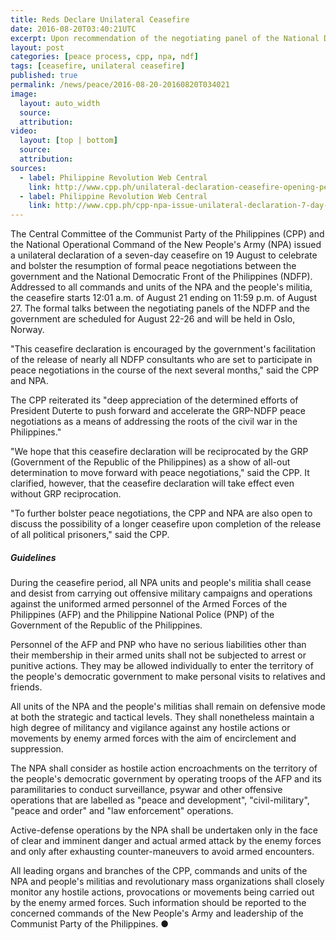 ```yaml
---
title: Reds Declare Unilateral Ceasefire
date: 2016-08-20T03:40:21UTC
excerpt: Upon recommendation of the negotiating panel of the National Democratic Front of the Philippines, the Central Committee of the Communist Party of the Philippines and the National Operational Command of the New People's Army on 19 August unilaterally declared a seven-day ceasefire starting 12:01 a.m. 21 August 2016.
layout: post
categories: [peace process, cpp, npa, ndf]
tags: [ceasefire, unilateral ceasefire]
published: true
permalink: /news/peace/2016-08-20-20160820T034021
image:
  layout: auto_width
  source: 
  attribution: 
video:
  layout: [top | bottom]
  source: 
  attribution: 
sources:
  - label: Philippine Revolution Web Central
    link: http://www.cpp.ph/unilateral-declaration-ceasefire-opening-peace-talks/
  - label: Philippine Revolution Web Central
    link: http://www.cpp.ph/cpp-npa-issue-unilateral-declaration-7-day-ceasefire/
---
```


The Central Committee of the Communist Party of the Philippines (CPP) and the National Operational Command of the New People's Army (NPA) issued a unilateral declaration of a seven-day ceasefire on 19 August to celebrate and bolster the resumption of formal peace negotiations between the government and the National Democratic Front of the Philippines (NDFP).
Addressed to all commands and units of the NPA and the people's militia, the ceasefire starts 12:01 a.m. of August 21 ending on 11:59 p.m. of August 27.
The formal talks between the negotiating panels of the NDFP and the government are scheduled for August 22-26 and will be held in Oslo, Norway.

"This ceasefire declaration is encouraged by the government's facilitation of the release of nearly all NDFP consultants who are set to participate in peace negotiations in the course of the next several months," said the CPP and NPA.

The CPP reiterated its "deep appreciation of the determined efforts of President Duterte to push forward and accelerate the GRP-NDFP peace negotiations as a means of addressing the roots of the civil war in the Philippines."

"We hope that this ceasefire declaration will be reciprocated by the GRP (Government of the Republic of the Philippines) as a show of all-out determination to move forward with peace negotiations," said the CPP.
It clarified, however, that the ceasefire declaration will take effect even without GRP reciprocation.

"To further bolster peace negotiations, the CPP and NPA are also open to discuss the possibility of a longer ceasefire upon completion of the release of all political prisoners," said the CPP.

##### Guidelines

During the ceasefire period, all NPA units and people's militia shall cease and desist from carrying out offensive military campaigns and operations against the uniformed armed personnel of the Armed Forces of the Philippines (AFP) and the Philippine National Police (PNP) of the Government of the Republic of the Philippines.

Personnel of the AFP and PNP who have no serious liabilities other than their membership in their armed units shall not be subjected to arrest or punitive actions.
They may be allowed individually to enter the territory of the people's democratic government to make personal visits to relatives and friends.

All units of the NPA and the people's militias shall remain on defensive mode at both the strategic and tactical levels.
They shall nonetheless maintain a high degree of militancy and vigilance against any hostile actions or movements by enemy armed forces with the aim of encirclement and suppression.

The NPA shall consider as hostile action encroachments on the territory of the people's democratic government by operating troops of the AFP and its paramilitaries to conduct surveillance, psywar and other offensive operations that are labelled as "peace and development", "civil-military", "peace and order" and "law enforcement" operations.

Active-defense operations by the NPA shall be undertaken only in the face of clear and imminent danger and actual armed attack by the enemy forces and only after exhausting counter-maneuvers to avoid armed encounters.

All leading organs and branches of the CPP, commands and units of the NPA and people's militias and revolutionary mass organizations shall closely monitor any hostile actions, provocations or movements being carried out by the enemy armed forces.
Such information should be reported to the concerned commands of the New People's Army and leadership of the Communist Party of the Philippines.
&#x25cf;
